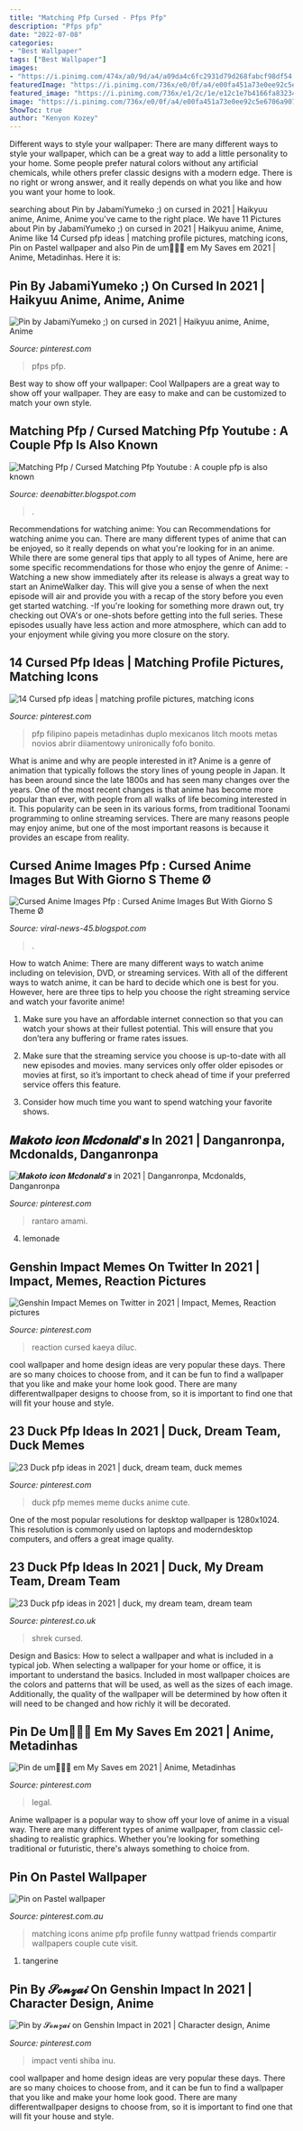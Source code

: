 ```yaml
---
title: "Matching Pfp Cursed - Pfps Pfp"
description: "Pfps pfp"
date: "2022-07-08"
categories:
- "Best Wallpaper"
tags: ["Best Wallpaper"]
images:
- "https://i.pinimg.com/474x/a0/9d/a4/a09da4c6fc2931d79d268fabcf98df54.jpg"
featuredImage: "https://i.pinimg.com/736x/e0/0f/a4/e00fa451a73e0ee92c5e6706a907625e.jpg"
featured_image: "https://i.pinimg.com/736x/e1/2c/1e/e12c1e7b4166fa83234106db5762406a.jpg"
image: "https://i.pinimg.com/736x/e0/0f/a4/e00fa451a73e0ee92c5e6706a907625e.jpg"
ShowToc: true
author: "Kenyon Kozey"
---
```



Different ways to style your wallpaper:
There are many different ways to style your wallpaper, which can be a great way to add a little personality to your home. Some people prefer natural colors without any artificial chemicals, while others prefer classic designs with a modern edge. There is no right or wrong answer, and it really depends on what you like and how you want your home to look.

	

		
searching about Pin by JabamiYumeko ;) on cursed in 2021 | Haikyuu anime, Anime, Anime you've came to the right place. We have 11 Pictures about Pin by JabamiYumeko ;) on cursed in 2021 | Haikyuu anime, Anime, Anime like 14 Cursed pfp ideas | matching profile pictures, matching icons, Pin on Pastel wallpaper and also Pin de um🧎🏻‍♀️ em My Saves em 2021 | Anime, Metadinhas. Here it is:
		
    
## Pin By JabamiYumeko ;) On Cursed In 2021 | Haikyuu Anime, Anime, Anime

<img loading=lazy src="https://i.pinimg.com/736x/77/a8/f3/77a8f3211ec21f238e120d2179627b2e.jpg" onerror="this.onerror=null;this.src='https://tse1.mm.bing.net/th?id=OIP.jHfwuEKxR_I7ZyQg1AxR9QHaHa&amp;pid=15.1';" alt="Pin by JabamiYumeko ;) on cursed in 2021 | Haikyuu anime, Anime, Anime">

_Source: pinterest.com_

>pfps pfp. 

	

Best way to show off your wallpaper:
Cool Wallpapers are a great way to show off your wallpaper. They are easy to make and can be customized to match your own style.

    
## Matching Pfp / Cursed Matching Pfp Youtube : A Couple Pfp Is Also Known

<img loading=lazy src="https://lh3.googleusercontent.com/proxy/t6a2-7En4St5fJ74ruuI9yrfL20qLNncFulLkJ7we2aLzHZ5quTjcL-ADAYtQLPtQgWAAjnUuwsF43RLTFyXbD2YaTC15XMLxTOR212rrUDvwMx-_G-6yrNmpgu7Ju00rLVFvP2kTKibQsw=w1200-h630-p-k-no-nu" onerror="this.onerror=null;this.src='https://tse2.mm.bing.net/th?id=OIP.JaVipx3vjAMVhI75kz4z8QHaGV&amp;pid=15.1';" alt="Matching Pfp / Cursed Matching Pfp Youtube : A couple pfp is also known">

_Source: deenabitter.blogspot.com_

>. 

	

Recommendations for watching anime: You can
Recommendations for watching anime you can. There are many different types of anime that can be enjoyed, so it really depends on what you're looking for in an anime. While there are some general tips that apply to all types of Anime, here are some specific recommendations for those who enjoy the genre of Anime: 
-Watching a new show immediately after its release is always a great way to start an AnimeWalker day. This will give you a sense of when the next episode will air and provide you with a recap of the story before you even get started watching. 
-If you're looking for something more drawn out, try checking out OVA's or one-shots before getting into the full series. These episodes usually have less action and more atmosphere, which can add to your enjoyment while giving you more closure on the story.

    
## 14 Cursed Pfp Ideas | Matching Profile Pictures, Matching Icons

<img loading=lazy src="https://i.pinimg.com/474x/82/36/70/823670eb97f9cd3230f21b0563e401be.jpg" onerror="this.onerror=null;this.src='https://tse4.mm.bing.net/th?id=OIP.mBX0MPDIJW2dyP8NC5v7gQAAAA&amp;pid=15.1';" alt="14 Cursed pfp ideas | matching profile pictures, matching icons">

_Source: pinterest.com_

>pfp filipino papeis metadinhas duplo mexicanos litch moots metas novios abrir diiamentowy unironically fofo bonito. 

	

What is anime and why are people interested in it?
Anime is a genre of animation that typically follows the story lines of young people in Japan. It has been around since the late 1800s and has seen many changes over the years. One of the most recent changes is that anime has become more popular than ever, with people from all walks of life becoming interested in it. This popularity can be seen in its various forms, from traditional Toonami programming to online streaming services. There are many reasons people may enjoy anime, but one of the most important reasons is because it provides an escape from reality.

    
## Cursed Anime Images Pfp : Cursed Anime Images But With Giorno S Theme Ø

<img loading=lazy src="https://i.pinimg.com/originals/1f/a2/71/1fa271f45d00715743263d366bace983.jpg" onerror="this.onerror=null;this.src='https://tse1.mm.bing.net/th?id=OIP.XXPgzZBfM9Hzy869oVwG8gHaI6&amp;pid=15.1';" alt="Cursed Anime Images Pfp : Cursed Anime Images But With Giorno S Theme Ø">

_Source: viral-news-45.blogspot.com_

>. 

	

How to watch Anime: There are many different ways to watch anime including on television, DVD, or streaming services.
With all of the different ways to watch anime, it can be hard to decide which one is best for you. However, here are three tips to help you choose the right streaming service and watch your favorite anime!
1. Make sure you have an affordable internet connection so that you can watch your shows at their fullest potential. This will ensure that you don’tera any buffering or frame rates issues.

2. Make sure that the streaming service you choose is up-to-date with all new episodes and movies. many services only offer older episodes or movies at first, so it’s important to check ahead of time if your preferred service offers this feature.

3. Consider how much time you want to spend watching your favorite shows.

    
## 𝑴𝒂𝒌𝒐𝒕𝒐 𝒊𝒄𝒐𝒏 𝑴𝒄𝒅𝒐𝒏𝒂𝒍𝒅&#039;𝒔 In 2021 | Danganronpa, Mcdonalds, Danganronpa

<img loading=lazy src="https://i.pinimg.com/736x/53/a5/5a/53a55ae86524a23423bde5640dd4ac55.jpg" onerror="this.onerror=null;this.src='https://tse2.mm.bing.net/th?id=OIP.pE51qCFiARmtZ-7IkYxOEgHaHa&amp;pid=15.1';" alt="𝑴𝒂𝒌𝒐𝒕𝒐 𝒊𝒄𝒐𝒏 𝑴𝒄𝒅𝒐𝒏𝒂𝒍𝒅&#039;𝒔 in 2021 | Danganronpa, Mcdonalds, Danganronpa">

_Source: pinterest.com_

>rantaro amami. 

	

4. lemonade 

    
## Genshin Impact Memes On Twitter In 2021 | Impact, Memes, Reaction Pictures

<img loading=lazy src="https://i.pinimg.com/736x/83/eb/2a/83eb2ab11776c0672ac38fcdad1bbc4d.jpg" onerror="this.onerror=null;this.src='https://tse2.mm.bing.net/th?id=OIP.OaVm-qMXkjb0fPr78r1_sAHaEL&amp;pid=15.1';" alt="Genshin Impact Memes on Twitter in 2021 | Impact, Memes, Reaction pictures">

_Source: pinterest.com_

>reaction cursed kaeya diluc. 

	

cool wallpaper and home design ideas are very popular these days. There are so many choices to choose from, and it can be fun to find a wallpaper that you like and make your home look good. There are many differentwallpaper designs to choose from, so it is important to find one that will fit your house and style.

    
## 23 Duck Pfp Ideas In 2021 | Duck, Dream Team, Duck Memes

<img loading=lazy src="https://i.pinimg.com/236x/46/05/dd/4605dd5da3c5f9483a3882744cddc721.jpg" onerror="this.onerror=null;this.src='https://tse3.mm.bing.net/th?id=OIP.0Iq6RQabcDcAnVdSZJ73VAAAAA&amp;pid=15.1';" alt="23 Duck pfp ideas in 2021 | duck, dream team, duck memes">

_Source: pinterest.com_

>duck pfp memes meme ducks anime cute. 

	

One of the most popular resolutions for desktop wallpaper is 1280x1024. This resolution is commonly used on laptops and moderndesktop computers, and offers a great image quality.

    
## 23 Duck Pfp Ideas In 2021 | Duck, My Dream Team, Dream Team

<img loading=lazy src="https://i.pinimg.com/474x/a0/9d/a4/a09da4c6fc2931d79d268fabcf98df54.jpg" onerror="this.onerror=null;this.src='https://tse3.mm.bing.net/th?id=OIP.zCojTc7_9Sg2GTQ4VTwc6AAAAA&amp;pid=15.1';" alt="23 Duck pfp ideas in 2021 | duck, my dream team, dream team">

_Source: pinterest.co.uk_

>shrek cursed. 

	

Design and Basics: How to select a wallpaper and what is included in a typical job.
When selecting a wallpaper for your home or office, it is important to understand the basics. Included in most wallpaper choices are the colors and patterns that will be used, as well as the sizes of each image. Additionally, the quality of the wallpaper will be determined by how often it will need to be changed and how richly it will be decorated.

    
## Pin De Um🧎🏻‍♀️ Em My Saves Em 2021 | Anime, Metadinhas

<img loading=lazy src="https://i.pinimg.com/736x/d2/f1/cf/d2f1cfd864cbc589dc643a78754c326d.jpg" onerror="this.onerror=null;this.src='https://tse3.mm.bing.net/th?id=OIP.G9qTCW_nqe0UsaqEtrqAKQAAAA&amp;pid=15.1';" alt="Pin de um🧎🏻‍♀️ em My Saves em 2021 | Anime, Metadinhas">

_Source: pinterest.com_

>legal. 

	

Anime wallpaper is a popular way to show off your love of anime in a visual way. There are many different types of anime wallpaper, from classic cel-shading to realistic graphics. Whether you're looking for something traditional or futuristic, there's always something to choice from.

    
## Pin On Pastel Wallpaper

<img loading=lazy src="https://i.pinimg.com/736x/e0/0f/a4/e00fa451a73e0ee92c5e6706a907625e.jpg" onerror="this.onerror=null;this.src='https://tse1.mm.bing.net/th?id=OIP.KP_MN5hBpLV2EqAwY8o_FAAAAA&amp;pid=15.1';" alt="Pin on Pastel wallpaper">

_Source: pinterest.com.au_

>matching icons anime pfp profile funny wattpad friends compartir wallpapers couple cute visit. 

	

1. tangerine 

    
## Pin By 𝓢𝓸𝓷𝔃𝓪𝓲 On Genshin Impact In 2021 | Character Design, Anime

<img loading=lazy src="https://i.pinimg.com/736x/e1/2c/1e/e12c1e7b4166fa83234106db5762406a.jpg" onerror="this.onerror=null;this.src='https://tse3.mm.bing.net/th?id=OIP.uqOcMp285FE8RVsg71_GnQHaHc&amp;pid=15.1';" alt="Pin by 𝓢𝓸𝓷𝔃𝓪𝓲 on Genshin Impact in 2021 | Character design, Anime">

_Source: pinterest.com_

>impact venti shiba inu. 

	

cool wallpaper and home design ideas are very popular these days. There are so many choices to choose from, and it can be fun to find a wallpaper that you like and make your home look good. There are many differentwallpaper designs to choose from, so it is important to find one that will fit your house and style.

